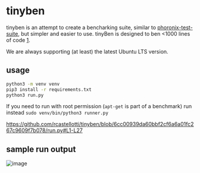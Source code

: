 # tinyben

tinyben is an attempt to create a bencharking suite, similar to [phoronix-test-suite](https://www.phoronix-test-suite.com/), but simpler and easier to use. tinyBen is designed to ben <1000 lines of code [1](https://github.com/geohot/minikeyvalue).

We are always supporting (at least) the latest Ubuntu LTS version.

## usage

```bash
python3 -m venv venv
pip3 install -r requirements.txt
python3 run.py 
```
If you need to run with root permission (`apt-get` is part of a benchmark) run instead `sudo venv/bin/python3 runner.py`

https://github.com/rcastellotti/tinyben/blob/6cc00939da60bbf2cf6a6a01fc267c9609f7b078/run.py#L1-L27

## sample run output

![image](https://github.com/rcastellotti/tinyben/assets/43064224/004ce34b-a4f8-4b40-99f9-7d103813182d)
